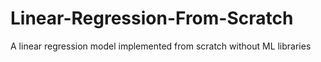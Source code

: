# Linear-Regression-From-Scratch
A linear regression model implemented from scratch without ML libraries
